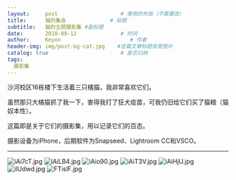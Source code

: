```yaml
---
layout:     post                    # 使用的布局（不需要改）
title:      猫的集会              # 标题 
subtitle:   猫的主题摄影集 #副标题
date:       2018-09-12              # 时间
author:     Keyon                      # 作者
header-img: img/post-bg-cat.jpg    #这篇文章标题背景图片
catalog: true                       # 是否归档
tags:
  摄影集
---
```


沙河校区16栋楼下生活着三只橘猫，我非常喜欢它们。

虽然那只大橘猫抓了我一下，害得我打了狂犬疫苗，可我仍旧给它们买了猫粮（猫奴本性）。

这篇即是关于它们的摄影集，用以记录它们的百态。

摄影设备为iPhone，后期软件为Snapseed、Lightroom CC和VSCO。

---
![iAi7cT.jpg](https://s1.ax1x.com/2018/09/12/iAi7cT.jpg)
![iAiLB4.jpg](https://s1.ax1x.com/2018/09/12/iAiLB4.jpg)
![iAio90.jpg](https://s1.ax1x.com/2018/09/12/iAio90.jpg)
![iAiT3V.jpg](https://s1.ax1x.com/2018/09/12/iAiT3V.jpg)
![iAiHjU.jpg](https://s1.ax1x.com/2018/09/12/iAiHjU.jpg)
![ilUdwd.jpg](https://s1.ax1x.com/2018/09/29/ilUdwd.jpg)
![FTislF.jpg](https://s2.ax1x.com/2019/01/04/FTislF.jpg)